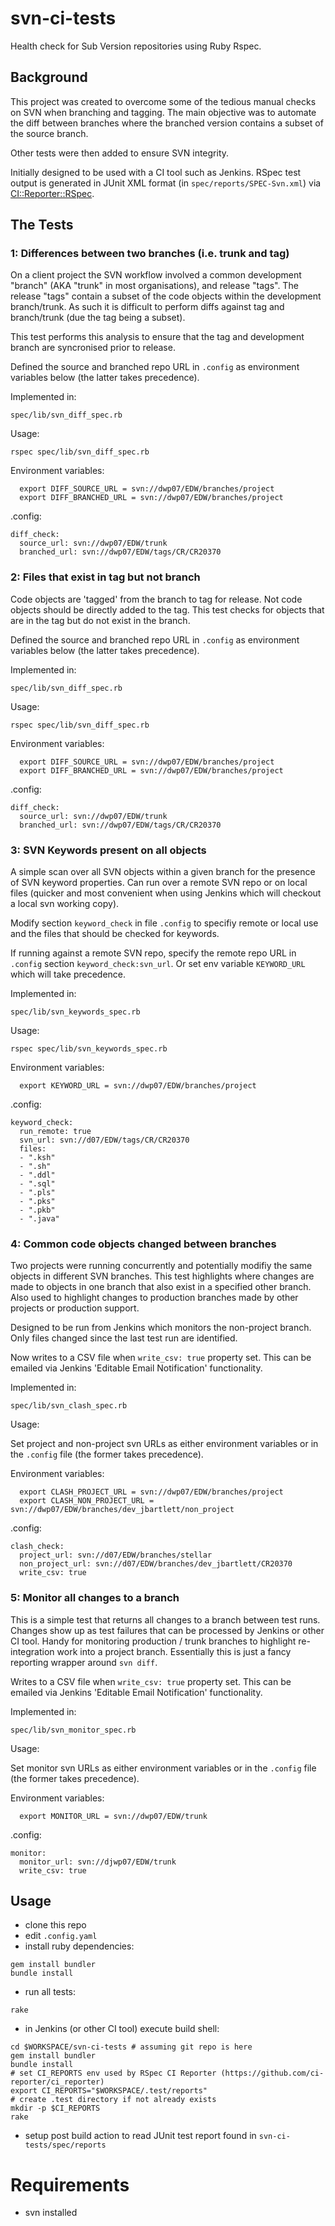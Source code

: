 # svn-ci-tests

Health check for Sub Version repositories using Ruby Rspec.

## Background

This project was created to overcome some of the tedious manual checks on SVN when branching and tagging. The main objective was to automate the diff between branches where the branched version contains a subset of the source branch.

Other tests were then added to ensure SVN integrity.

Initially designed to be used with a CI tool such as Jenkins. RSpec test output is generated in JUnit XML format (in ```spec/reports/SPEC-Svn.xml```) via [CI::Reporter::RSpec](https://github.com/ci-reporter/ci_reporter_rspec).

## The Tests

### 1: Differences between two branches (i.e. trunk and tag)

On a client project the SVN workflow involved a common development "branch" (AKA "trunk" in most organisations), and release "tags". The release "tags" contain a subset of the code objects within the development branch/trunk. As such it is difficult to perform diffs against tag and branch/trunk (due the tag being a subset).

This test performs this analysis to ensure that the tag and development branch are syncronised prior to release.

Defined the source and branched repo URL in ```.config``` as environment variables below (the latter takes precedence).

Implemented in:

```spec/lib/svn_diff_spec.rb```

Usage:

```rspec spec/lib/svn_diff_spec.rb```

Environment variables:

```
  export DIFF_SOURCE_URL = svn://dwp07/EDW/branches/project
  export DIFF_BRANCHED_URL = svn://dwp07/EDW/branches/project
```

.config:

```
diff_check:
  source_url: svn://dwp07/EDW/trunk
  branched_url: svn://dwp07/EDW/tags/CR/CR20370
```

### 2: Files that exist in tag but not branch

Code objects are 'tagged' from the branch to tag for release. Not code objects should be directly added to the tag. This test checks for objects that are in the tag but do not exist in the branch.

Defined the source and branched repo URL in ```.config``` as environment variables below (the latter takes precedence).

Implemented in:

```spec/lib/svn_diff_spec.rb```

Usage:

```rspec spec/lib/svn_diff_spec.rb```

Environment variables:

```
  export DIFF_SOURCE_URL = svn://dwp07/EDW/branches/project
  export DIFF_BRANCHED_URL = svn://dwp07/EDW/branches/project
```

.config:

```
diff_check:
  source_url: svn://dwp07/EDW/trunk
  branched_url: svn://dwp07/EDW/tags/CR/CR20370
```

### 3: SVN Keywords present on all objects

A simple scan over all SVN objects within a given branch for the presence of SVN keyword properties. Can run over a remote SVN repo or on local files (quicker and most convenient when using Jenkins which will checkout a local svn working copy). 

Modify section ```keyword_check``` in file ```.config``` to specifiy remote or local use and the files that should be checked for keywords.

If running against a remote SVN repo, specify the remote repo URL in ```.config``` section ```keyword_check:svn_url```. Or set env variable ```KEYWORD_URL``` which will take precedence. 

Implemented in:

```spec/lib/svn_keywords_spec.rb```

Usage:

```rspec spec/lib/svn_keywords_spec.rb```

Environment variables:

```
  export KEYWORD_URL = svn://dwp07/EDW/branches/project
```

.config:

```
keyword_check:
  run_remote: true
  svn_url: svn://d07/EDW/tags/CR/CR20370
  files:
  - ".ksh"
  - ".sh"
  - ".ddl"
  - ".sql"
  - ".pls"
  - ".pks"
  - ".pkb"
  - ".java"
```

### 4: Common code objects changed between branches

Two projects were running concurrently and potentially modifiy the same objects in different SVN branches. This test highlights where changes are made to objects in one branch that also exist in a specified other branch. Also used to highlight changes to production branches made by other projects or production support.

Designed to be run from Jenkins which monitors the non-project branch. Only files changed since the last test run are identified.

Now writes to a CSV file when ```write_csv: true``` property set. This can be emailed via Jenkins 'Editable Email Notification' functionality.

Implemented in:

```spec/lib/svn_clash_spec.rb```

Usage:

Set project and non-project svn URLs as either environment variables or in the ```.config``` file (the former takes precedence).

Environment variables:

```
  export CLASH_PROJECT_URL = svn://dwp07/EDW/branches/project
  export CLASH_NON_PROJECT_URL = svn://dwp07/EDW/branches/dev_jbartlett/non_project
```

.config:

```
clash_check:
  project_url: svn://d07/EDW/branches/stellar
  non_project_url: svn://d07/EDW/branches/dev_jbartlett/CR20370
  write_csv: true
```

### 5: Monitor all changes to a branch

This is a simple test that returns all changes to a branch between test runs. Changes show up as test failures that can be processed by Jenkins or other CI tool. Handy for monitoring production / trunk branches to highlight re-integration work into a project branch. Essentially this is just a fancy reporting wrapper around ```svn diff```.

Writes to a CSV file when ```write_csv: true``` property set. This can be emailed via Jenkins 'Editable Email Notification' functionality.

Implemented in:

```spec/lib/svn_monitor_spec.rb```

Usage:

Set monitor svn URLs as either environment variables or in the ```.config``` file (the former takes precedence).

Environment variables:

```
  export MONITOR_URL = svn://dwp07/EDW/trunk
```

.config:

```
monitor:
  monitor_url: svn://djwp07/EDW/trunk
  write_csv: true
```

## Usage

- clone this repo
- edit ```.config.yaml```
- install ruby dependencies:

```
gem install bundler
bundle install
```

- run all tests:
```
rake
```

- in Jenkins (or other CI tool) execute build shell:

```
cd $WORKSPACE/svn-ci-tests # assuming git repo is here
gem install bundler
bundle install
# set CI_REPORTS env used by RSpec CI Reporter (https://github.com/ci-reporter/ci_reporter)
export CI_REPORTS="$WORKSPACE/.test/reports"
# create .test directory if not already exists
mkdir -p $CI_REPORTS
rake
```

- setup post build action to read JUnit test report found in ```svn-ci-tests/spec/reports```

# Requirements

- svn installed


